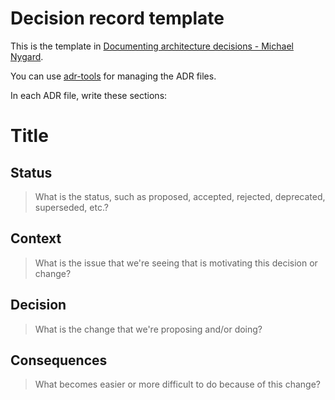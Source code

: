 # Decision record template

This is the template in [Documenting architecture decisions - Michael Nygard](http://thinkrelevance.com/blog/2011/11/15/documenting-architecture-decisions).

You can use [adr-tools](https://github.com/npryce/adr-tools) for managing the ADR files.

In each ADR file, write these sections:

# Title

## Status

> What is the status, such as proposed, accepted, rejected, deprecated, superseded, etc.?

## Context

> What is the issue that we're seeing that is motivating this decision or change?

## Decision

> What is the change that we're proposing and/or doing?

## Consequences

> What becomes easier or more difficult to do because of this change?
